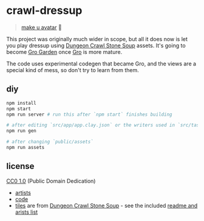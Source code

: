 # crawl-dressup

> [make u avatar](https://ryanatkn.github.io/crawl-dressup) :dragon:

This project was originally much wider in scope,
but all it does now is let you play dressup using
[Dungeon Crawl Stone Soup](https://github.com/crawl/crawl) assets.
It's going to become [Gro Garden](https://github.com/enti-life/gro-garden)
once [Gro](https://github.com/enti-life/gro) is more mature.

The code uses experimental codegen that became Gro,
and the views are a special kind of mess, so don't try to learn from them.

## diy

```bash
npm install
npm start
npm run server # run this after `npm start` finishes building

# after editing `src/app/app.clay.json` or the writers used in `src/tasks/gen.ts`:
npm run gen

# after changing `public/assets`
npm run assets
```


## license

[CC0 1.0](http://creativecommons.org/publicdomain/zero/1.0/) (Public Domain Dedication)

- [artists](ARTISTS.md)
- [code](LICENSE)
- [tiles](https://github.com/crawl/tiles)
    are from [Dungeon Crawl Stone Soup](https://github.com/crawl/crawl) -
    see the included [readme and arists list](public/assets/dcss/README.md)
